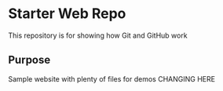 # Starter Web Repo

This repository is for showing how Git and GitHub work

## Purpose

Sample website with plenty of files for demos
CHANGING HERE